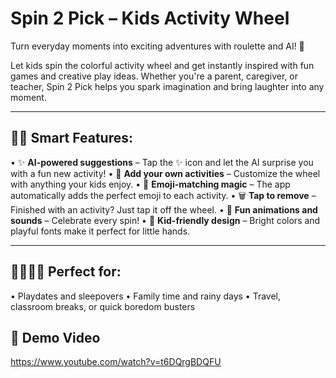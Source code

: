 # Spin 2 Pick – Kids Activity Wheel

Turn everyday moments into exciting adventures with roulette and AI! 🎉

Let kids spin the colorful activity wheel and get instantly inspired with fun games and creative play ideas. Whether you're a parent, caregiver, or teacher, Spin 2 Pick helps you spark imagination and bring laughter into any moment.

________________________________________

## 🧠✨ Smart Features:

• ✨ **AI-powered suggestions** – Tap the ✨ icon and let the AI surprise you with a fun new activity!
• 🎨 **Add your own activities** – Customize the wheel with anything your kids enjoy.
• 🤖 **Emoji-matching magic** – The app automatically adds the perfect emoji to each activity.
• 🗑 **Tap to remove** – Finished with an activity? Just tap it off the wheel.
• 🎉 **Fun animations and sounds** – Celebrate every spin!
• 🌈 **Kid-friendly design** – Bright colors and playful fonts make it perfect for little hands.

________________________________________

## 👨‍👩‍👧‍👦 Perfect for:

• Playdates and sleepovers
• Family time and rainy days
• Travel, classroom breaks, or quick boredom busters

## 📱 Demo Video

https://www.youtube.com/watch?v=t6DQrgBDQFU
